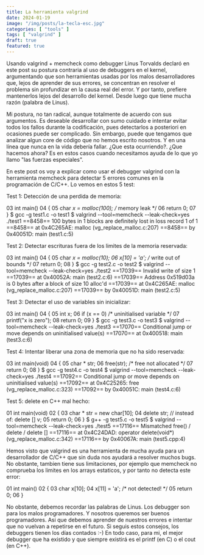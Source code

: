 ```yaml
---
title: La herramienta valgrind
date: 2024-01-19
image: "/img/posts/la-tecla-esc.jpg"
categories: [ "tools" ]
tags: [ "valgrind" ]
draft: true
featured: true
---
```





 Usando valgrind + memcheck como debugger
Linus Torvalds declaró en este post su postura contraria al uso de debuggers en el kernel, argumentando que son herramientas usadas por los malos desarrolladores que, lejos de aprender de sus errores, se concentran en resolver el problema sin profundizar en la causa real del error. Y por tanto, prefiere mantenerlos lejos del desarrollo del kernel. Desde luego que tiene mucha razón (palabra de Linus).

Mi postura, no tan radical, aunque totalmente de acuerdo con sus argumentos. Es deseable desarrollar con sumo cuidado e intentar evitar todos los fallos durante la codificación, pues detectarlos a posteriori en ocasiones puede ser complicado. Sin embargo, puede que tengamos que analizar algun core de código que no hemos escrito nosotros. Y en una línea que nunca en la vida debería fallar. ¿Que esta ocurriendo?. ¿Que hacemos ahora? Es en estos casos cuando necesitamos ayuda de lo que yo llamo "las fuerzas especiales".


En este post os voy a explicar como usar el debugger valgrind con la herramienta memcheck para detectar 5 errores comunes en la programación de C/C++. Lo vemos en estos 5 test:

Test 1: Detección de una perdida de memoria:

03 int main()
04 {
05     char *x = malloc(100); /* memory leak */
06     return 0;
07 }
$ gcc -g test1.c -o test1
$ valgrind --tool=memcheck --leak-check=yes ./test1
==8458== 100 bytes in 1 blocks are definitely lost in loss record 1 of 1
==8458==    at 0x4C265AE: malloc (vg_replace_malloc.c:207)
==8458==    by 0x40051D: main (test1.c:5)



Test 2: Detectar escrituras fuera de los limites de la memoria reservada:

03 int main()
04 {
05     char *x = malloc(10);
06     x[10] = 'a'; /* write out of bounds */
07     return 0;
08 }
$ gcc -g test2.c -o test2
$ valgrind --tool=memcheck --leak-check=yes ./test2
==17039== Invalid write of size 1
==17039==    at 0x40052A: main (test2.c:6)
==17039==  Address 0x519d03a is 0 bytes after a block of size 10 alloc'd
==17039==    at 0x4C265AE: malloc (vg_replace_malloc.c:207)
==17039==    by 0x40051D: main (test2.c:5)



Test 3: Detectar el uso de variables sin inicializar:

03 int main()
04 {
05     int x;
06     if (x == 0) /* uninitialised variable */
07         printf("x is zero");
08     return 0;
09 }
$ gcc -g test3.c -o test3
$ valgrind --tool=memcheck --leak-check=yes ./test3
==17070== Conditional jump or move depends on uninitialised value(s)
==17070==    at 0x400518: main (test3.c:6)



Test 4: Intentar liberar una zona de memoria que no ha sido reservada:

03 int main(void)
04 {
05     char * str;
06     free(str); /* free not allocated */
07     return 0;
08 }
$ gcc -g test4.c -o test4
$ valgrind --tool=memcheck --leak-check=yes ./test4
==17092== Conditional jump or move depends on uninitialised value(s)
==17092==    at 0x4C25265: free (vg_replace_malloc.c:323)
==17092==    by 0x40051C: main (test4.c:6)



Test 5: delete en C++ mal hecho:

01 int main(void)
02 {
03     char * str = new char[10];
04     delete str; // instead of: delete [] v;
05     return 0;
06 }
$ g++ -g test5.c -o test5
$ valgrind --tool=memcheck --leak-check=yes ./test5
==17116== Mismatched free() / delete / delete []
==17116==    at 0x4C24DAD: operator delete(void*) (vg_replace_malloc.c:342)
==17116==    by 0x40067A: main (test5.cpp:4)



Hemos visto que valgrind es una herramienta de mucha ayuda para un desarrollador de C/C++ que sin duda nos ayudará a resolver muchos bugs. No obstante, tambien tiene sus limitaciones, por ejemplo que memcheck no comprueba los limites en los arrays estaticos, y por tanto no detecta este error:

01 int main()
02 {
03     char x[10];
04     x[11] = 'a'; /* not detected! */
05     return 0;
06 }



No obstante, debemos recordar las palabras de Linus. Los debugger son para los malos programadores. Y nosotros queremos ser buenos programadores. Asi que debemos aprender de nuestros errores e intentar que no vuelvan a repetirse en el futuro. Si seguis estos consejos, los debuggers tienen los días contados :-) En todo caso, para mi, el mejor debugger que ha existido y que siempre existirá es el printf (en C) o el cout (en C++). 
